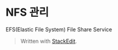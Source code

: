 # NFS 관리

 EFS(Elastic File System) File Share Service


> Written with [StackEdit](https://stackedit.io/).
<!--stackedit_data:
eyJoaXN0b3J5IjpbMTc2MjY1OTEzXX0=
-->